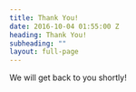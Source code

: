 ```yaml
---
title: Thank You!
date: 2016-10-04 01:55:00 Z
heading: Thank You!
subheading: ""
layout: full-page
---
```


We will get back to you shortly!
